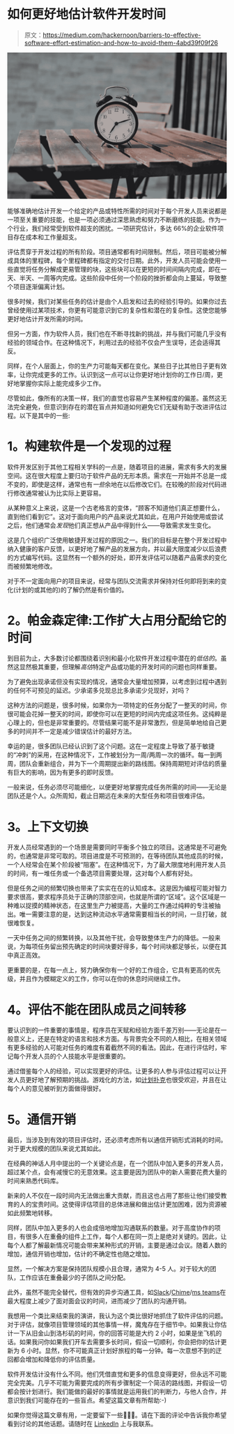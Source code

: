 # 如何更好地估计软件开发时间

> 原文：<https://medium.com/hackernoon/barriers-to-effective-software-effort-estimation-and-how-to-avoid-them-4abd39f09f26>

![](img/fa875080fab82b5f0be4ab3b7e8a6017.png)

能够准确地估计开发一个给定的产品或特性所需的时间对于每个开发人员来说都是一项至关重要的技能，也是一项必须通过深思熟虑和努力不断磨练的技能。作为一个行业，我们经常受到软件超支的困扰。一项研究估计，多达 66%的企业软件项目存在成本和工作量超支。

评估贯穿于开发过程的所有阶段。项目通常都有时间限制。然后，项目可能被分解成具体的里程碑，每个里程碑都有指定的交付日期。此外，开发人员可能会使用一些直觉将任务分解成更易管理的块，这些块可以在更短的时间间隔内完成，即在一天、半天、一周等内完成。这些阶段中任何一个阶段的挫折都会向上蔓延，导致整个项目逐渐偏离计划。

很多时候，我们对某些任务的估计是由个人启发和过去的经验引导的。如果你过去曾经使用过某项技术，你更有可能意识到它的复杂性和潜在的复杂性。这使您能够更好地估计开发所需的时间。

但另一方面，作为软件人员，我们也在不断寻找新的挑战，并与我们可能几乎没有经验的领域合作。在这种情况下，利用过去的经验不仅会产生误导，还会适得其反。

同样，在个人层面上，你的生产力可能每天都在变化。某些日子比其他日子更有效率，让你完成更多的工作。认识到这一点可以让你更好地计划你的工作日/周，更好地掌握你实际上能完成多少工作。

尽管如此，像所有的决策一样，我们的直觉也容易产生某种程度的偏差。虽然这无法完全避免，但意识到存在的潜在盲点并知道如何避免它们无疑有助于改进评估过程。以下是其中的一些:

# **1。构建软件是一个发现的过程**

软件开发区别于其他工程相关学科的一点是，随着项目的进展，需求有多大的发展空间。这在很大程度上要归功于软件产品的无形本质。需求在一开始并不总是一成不变的，即使是这样，通常也有*一些*余地在以后修改它们。在较晚的阶段对代码进行修改通常被认为比实际上更容易。

从某种意义上来说，这是一个古老格言的变体，“顾客不知道他们真正想要什么，直到他们看到它”。这对于面向用户的产品来说尤其如此，在用户开始使用或尝试之后，他们通常会*发现*他们真正想从产品中得到什么——导致需求发生变化。

这是几个组织广泛使用敏捷开发过程的原因之一。我们的目标是在整个开发过程中纳入健康的客户反馈，以更好地了解产品的发展方向，并以最大限度减少以后浪费的方式编写代码。这显然有一个额外的好处，即开发评估可以随着产品需求的变化而被频繁地修改。

对于不一定面向用户的项目来说，经常与团队交流需求并保持对任何即将到来的变化(计划的或其他的)的了解仍然是有价值的。

# **2。帕金森定律:工作扩大占用分配给它的时间**

到目前为止，大多数讨论都围绕着识别和最小化软件开发过程中潜在的*低估的*。虽然这显然极其重要，但理解*高估*特定产品或功能的开发时间的问题也同样重要。

为了避免出现承诺但没有实现的情况，通常会大量增加预算，以考虑到过程中遇到的任何不可预见的延迟。少承诺多兑现总比多承诺少兑现好，对吗？

这种方法的问题是，很多时候，如果你为一项特定的任务分配了一整天的时间，你很可能会花掉一整天的时间，即使你可以在更短的时间内完成这项任务。这纯粹是心理上的，但也是非常重要的。尽管结果可能不是非常激烈，但是简单地给自己更多的时间并不一定是减少错误估计的最好方法。

幸运的是，很多团队已经认识到了这个问题。这在一定程度上导致了基于敏捷的“冲刺”的采用，在这种情况下，工作被划分为一周/两周一次的循环。每一到两周，团队会重新组合，并为下一个周期提出新的路线图。保持周期短对评估的质量有巨大的影响，因为有更多的即时反馈。

一般来说，任务必须尽可能细化，以便更好地掌握完成任务所需的时间——无论是团队还是个人。众所周知，截止日期远在未来的大型任务和项目很难评估。

# **3。上下文切换**

开发人员经常遇到的一个场景是需要同时平衡多个独立的项目。这通常是不可避免的，也通常是非常可取的。项目进度是不可预测的，在等待团队其他成员的时候，一个人经常会在某个阶段被“阻塞”。在这种情况下，为了最大限度地利用开发人员的时间，有一堆任务或一个备选项目需要处理，这对每个人都有好处。

但是任务之间的频繁切换也带来了实实在在的认知成本。这是因为编程可能对智力要求很高，要求程序员处于正确的顶部空间，也就是所谓的“区域”。这个区域是一种难以捉摸的精神状态，在这里生产力被提高，大量的工作通过纯粹的专注被抽出。唯一需要注意的是，达到这种流动水平通常需要相当长的时间，一旦打破，就很难恢复。

一天中任务之间的频繁转换，以及其他干扰，会导致整体生产力的降低。一般来说，为每项任务留出预先确定的时间块要好得多，每个时间块都足够长，以便在其中真正高效。

更重要的是，在每一点上，努力确保你有一个好的工作组合，它具有更高的优先级，并且作为模糊定义的工作，你可以在你的休息时间继续工作。

# **4。评估不能在团队成员之间转移**

要认识到的一件重要的事情是，程序员在天赋和经验方面千差万别——无论是在一般意义上，还是在特定的语言和技术方面。与背景完全不同的人相比，在相关领域有更多经验的人可能对任务的难度有着截然不同的看法。因此，在进行评估时，牢记每个开发人员的个人技能水平是很重要的。

通过借鉴每个人的经验，可以实现更好的评估。让更多的人参与评估过程可以让开发人员更好地了解预期的挑战。游戏化的方法，如[计划扑克](https://en.wikipedia.org/wiki/Planning_poker)也很受欢迎，并且在让每个人的意见被听到方面做得很好。

# **5。通信开销**

最后，当涉及到有效的项目评估时，还必须考虑所有以通信开销形式消耗的时间。对于更大规模的团队来说尤其如此。

在经典的神话人月中提出的一个关键论点是，在一个团队中加入更多的开发人员，超过某个点，会有减慢它的无意效果。这主要是因为团队中的新人需要花费大量的时间来熟悉代码库。

新来的人不仅在一段时间内无法做出重大贡献，而且这也占用了那些让他们接受教育的人的宝贵时间。这使得评估项目的总体进展和做出估计更加困难，因为资源被如此频繁地转移。

同样，团队中加入更多的人也会成倍地增加沟通联系的数量。对于高度协作的项目，有很多人在重叠的组件上工作，每个人都在同一页上是绝对关键的。因此，让每个人都了解最新情况可能会带来某种形式的开销，主要是通过会议。随着人数的增加，通信开销也增加，估计的不确定性也随之增加。

显然，一个解决方案是保持团队规模小且合理，通常为 4-5 人。对于较大的团队，工作应该在重叠最少的子团队之间分配。

此外，虽然不能完全替代，但有效的异步沟通工具，如[Slack](https://slack.com/)/[Chime](https://chime.aws/)/[ms teams](https://products.office.com/en-us/microsoft-teams/group-chat-software)在最大程度上减少了面对面会议的时间，进而减少了团队的沟通开销。

我想用一个类比来结束我的演讲，我认为这个类比很好地抓住了软件评估的问题。对于评估，就像项目管理领域的其他事情一样，魔鬼存在于细节中。如果我让你估计一下从旧金山到洛杉矶的时间，你的回答可能是大约 2 小时，如果是坐飞机的话。如果我问你如果我们开车去需要多长时间，假设一切顺利，你会把你的估计更新为 6 小时。显然，你不可能真正计划好旅程的每一分钟。每一次意想不到的迂回都会增加和降低你的评估质量。

软件开发估计没有什么不同。他们凭借直觉和更多的信息变得更好，但永远不可能完全完美。几乎不可能为需要完成的所有步骤制定一个简洁的路线图，并假设一切都会按计划进行。我们能做的最好的事情就是运用我们的判断力，与他人合作，并意识到我们可能存在的一些盲点。希望这篇文章有所帮助:-)

如果你觉得这篇文章有用，一定要留下一些👏👏👏。请在下面的评论中告诉我你希望看到讨论的其他话题。请随时在 [LinkedIn](https://www.linkedin.com/in/sanchitgera/) 上与我联系。